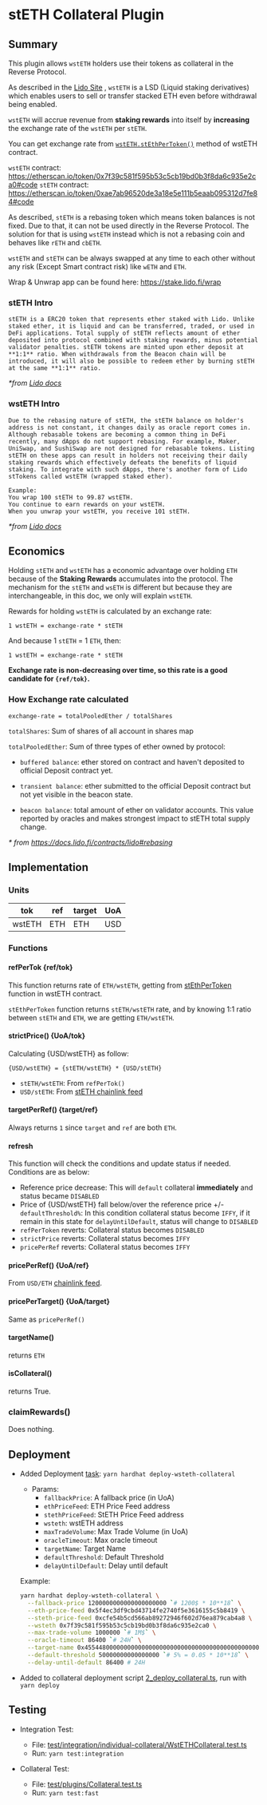 # stETH Collateral Plugin

## Summary

This plugin allows `wstETH` holders use their tokens as collateral in the Reverse Protocol.

As described in the [Lido Site](https://help.coinbase.com/en/coinbase/trading-and-funding/staking-rewards/cbeth) , `wstETH` is a LSD (Liquid staking derivatives) which enables users to sell or transfer stacked ETH even before withdrawal being enabled.

`wstETH` will accrue revenue from **staking rewards** into itself by **increasing** the exchange rate of the `wstETH` per `stETH`.

You can get exchange rate from [`wstETH.stEthPerToken()`](https://etherscan.io/token/0x7f39c581f595b53c5cb19bd0b3f8da6c935e2ca0#readContract#F10) method of wstETH contract.

`wstETH` contract: <https://etherscan.io/token/0x7f39c581f595b53c5cb19bd0b3f8da6c935e2ca0#code>
`stETH` contract: <https://etherscan.io/token/0xae7ab96520de3a18e5e111b5eaab095312d7fe84#code>

As described, `stETH` is a rebasing token which means token balances is not fixed. Due to that, it can not be used directly in the Reverse Protocol. The solution for that is using `wstETH` instead which is not a rebasing coin and behaves like `rETH` and `cbETH`.

`wstETH` and `stETH` can be always swapped at any time to each other without any risk (Except Smart contract risk) like `wETH` and `ETH`.

Wrap & Unwrap app can be found here: <https://stake.lido.fi/wrap>

### stETH Intro

```
stETH is a ERC20 token that represents ether staked with Lido. Unlike staked ether, it is liquid and can be transferred, traded, or used in DeFi applications. Total supply of stETH reflects amount of ether deposited into protocol combined with staking rewards, minus potential validator penalties. stETH tokens are minted upon ether deposit at **1:1** ratio. When withdrawals from the Beacon chain will be introduced, it will also be possible to redeem ether by burning stETH at the same **1:1** ratio.
```

_\*from [Lido docs](https://docs.lido.fi/guides/steth-integration-guide/#what-is-steth)_

### wstETH Intro

```
Due to the rebasing nature of stETH, the stETH balance on holder's address is not constant, it changes daily as oracle report comes in. Although rebasable tokens are becoming a common thing in DeFi recently, many dApps do not support rebasing. For example, Maker, UniSwap, and SushiSwap are not designed for rebasable tokens. Listing stETH on these apps can result in holders not receiving their daily staking rewards which effectively defeats the benefits of liquid staking. To integrate with such dApps, there's another form of Lido stTokens called wstETH (wrapped staked ether).

Example:
You wrap 100 stETH to 99.87 wstETH.
You continue to earn rewards on your wstETH.
When you unwrap your wstETH, you receive 101 stETH.
```

_\*from [Lido docs](https://docs.lido.fi/guides/steth-integration-guide/#wsteth)_

## Economics

Holding `stETH` and `wstETH` has a economic advantage over holding `ETH` because of the **Staking Rewards** accumulates into the protocol. The mechanism for the `stETH` and `wsETH` is different but because they are interchangeable, in this doc, we only will explain `wstETH`.

Rewards for holding `wstETH` is calculated by an exchange rate:

`1 wstETH = exchange-rate * stETH`

And because 1 `stETH` = 1 `ETH`, then:

`1 wstETH = exchange-rate * stETH`

**Exchange rate is non-decreasing over time, so this rate is a good candidate for `{ref/tok}`.**

### How Exchange rate calculated

```
exchange-rate = totalPooledEther / totalShares
```

`totalShares`: Sum of shares of all account in shares map

`totalPooledEther`: Sum of three types of ether owned by protocol:

- `buffered balance`: ether stored on contract and haven't deposited to official Deposit contract yet.

- `transient balance`: ether submitted to the official Deposit contract but not yet visible in the beacon state.

- `beacon balance`: total amount of ether on validator accounts. This value reported by oracles and makes strongest impact to stETH total supply change.

_\* from https://docs.lido.fi/contracts/lido#rebasing_

## Implementation

### Units

| tok    | ref | target | UoA |
| ------ | --- | ------ | --- |
| wstETH | ETH | ETH    | USD |

### Functions

#### refPerTok {ref/tok}

This function returns rate of `ETH/wstETH`, getting from [stEthPerToken](https://etherscan.io/token/0x7f39c581f595b53c5cb19bd0b3f8da6c935e2ca0#readContract#F10) function in wstETH contract.

`stEthPerToken` function returns `stETH/wstETH` rate, and by knowing 1:1 ratio between `stETH` and `ETH`, we are getting `ETH/wstETH`.

#### strictPrice() {UoA/tok}

Calculating {USD/wstETH} as follow:

```
{USD/wstETH} = {stETH/wstETH} * {USD/stETH}
```

- `stETH/wstETH`: From `refPerTok()`
- `USD/stETH`: From [stETH chainlink feed](https://data.chain.link/ethereum/mainnet/crypto-usd/steth-usd)

#### targetPerRef() {target/ref}

Always returns `1` since `target` and `ref` are both `ETH`.

#### refresh

This function will check the conditions and update status if needed. Conditions are as below:

- Reference price decrease: This will `default` collateral **immediately** and status became `DISABLED`
- Price of {USD/wstETH} fall below/over the reference price +/- `defaultThreshold%`: In this condition collateral status become `IFFY`, if it remain in this state for `delayUntilDefault`, status will change to `DISABLED`
- `refPerToken` reverts: Collateral status becomes `DISABLED`
- `strictPrice` reverts: Collateral status becomes `IFFY`
- `pricePerRef` reverts: Collateral status becomes `IFFY`

#### pricePerRef() {UoA/ref}

From `USD/ETH` [chainlink feed](https://data.chain.link/ethereum/mainnet/crypto-usd/eth-usd).

#### pricePerTarget() {UoA/target}

Same as `pricePerRef()`

#### targetName()

returns `ETH`

#### isCollateral()

returns True.

### claimRewards()

Does nothing.

## Deployment

- Added Deployment [task](../../../../tasks/deployment/collateral/deploy-wsteth-collateral.ts): `yarn hardhat deploy-wsteth-collateral`

  - Params:
    - `fallbackPrice`: A fallback price (in UoA)
    - `ethPriceFeed`: ETH Price Feed address
    - `stethPriceFeed`: StETH Price Feed address
    - `wsteth`: wstETH address
    - `maxTradeVolume`: Max Trade Volume (in UoA)
    - `oracleTimeout`: Max oracle timeout
    - `targetName`: Target Name
    - `defaultThreshold`: Default Threshold
    - `delayUntilDefault`: Delay until default

  Example:

  ```sh
  yarn hardhat deploy-wsteth-collateral \
    --fallback-price 1200000000000000000000 `# 1200$ * 10**18` \
    --eth-price-feed 0x5f4ec3df9cbd43714fe2740f5e3616155c5b8419 \
    --steth-price-feed 0xcfe54b5cd566ab89272946f602d76ea879cab4a8 \
    --wsteth 0x7f39c581f595b53c5cb19bd0b3f8da6c935e2ca0 \
    --max-trade-volume 1000000 `# 1M$` \
    --oracle-timeout 86400 `# 24H` \
    --target-name 0x4554480000000000000000000000000000000000000000000000000000000000 `# ETH as byte32` \
    --default-threshold 50000000000000000 `# 5% = 0.05 * 10**18` \
    --delay-until-default 86400 # 24H
  ```

- Added to collateral deployment script [2_deploy_collateral.ts](../../../../scripts/deployment/phase2-assets/2_deploy_collateral.ts#610), run with `yarn deploy`

## Testing

- Integration Test:

  - File: [test/integration/individual-collateral/WstETHCollateral.test.ts](../../../../test/integration/individual-collateral/WstETHCollateral.test.ts)
  - Run: `yarn test:integration`

- Collateral Test:

  - File: [test/plugins/Collateral.test.ts](../../../../test/plugins/Collateral.test.ts)
  - Run: `yarn test:fast`
